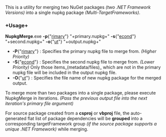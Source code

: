 This is a utility for merging two NuGet packages _(two .NET Framework Versions)_ into a single nupkg package _(Multi-TargetFrameworks)_.

### +Usage+

**NupkgMerge**.exe **-p**{"[rimary](rimary)"} "+primary.nupkg+" **-s**{"[econd](econd)"} "+second.nupkg+" **-o**{"[ut](ut)"} "+output.nupkg+"

* **-P**{"[rimary](rimary)"}
: Specifies the primary nupkg file to merge from. _(Higher Priority)_
* **-S**{"[econd](econd)"}
: Specifies the second nupkg file to merge from. _(Lower Priority)_ Only those items_(metadata/files)_ which are not in the primary nupkg file will be included in the output nupkg file.
* **-O**{"[ut](ut)"}
: Specifies the file name of new nupkg package for the merged output.


To merge more than two packages into a single package, please execute NupkgMerge in iterations. _(Pass the previous output file into the next iteration's primary file argument)_

For source package created from a **csproj** or **vbproj** file, the auto-generated flat list of package dependencies will be **grouped** into a corresponding targetFramework group _(if the source package supports a unique .NET Framework)_ while merging.
